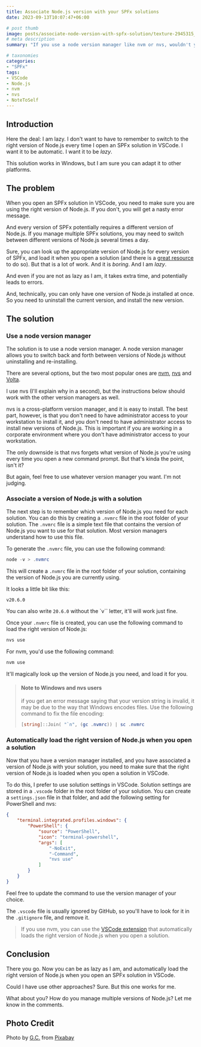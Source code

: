 ```yaml
---
title: Associate Node.js version with your SPFx solutions
date: 2023-09-13T10:07:47+06:00

# post thumb
image: posts/associate-node-version-with-spfx-solution/texture-2945315_1280.jpg
# meta description
summary: "If you use a node version manager like nvm or nvs, wouldn't you like to automatically load the right version of Node.js when you open an SPFx solution in VSCode? I know I do. Because I am _lazy_."

# taxonomies
categories:
- "SPFx"
tags:
- VSCode
- Node.js
- nvm
- nvs
- NoteToSelf
---
```



## Introduction

Here the deal: I am lazy. I don't want to have to remember to switch to the right version of Node.js every time I open an SPFx solution in VSCode. I want it to be automatic. I want it to be _lazy_. 

This solution works in Windows, but I am sure you can adapt it to other platforms.

## The problem

When you open an SPFx solution in VSCode, you need to make sure you are using the right version of Node.js. If you don't, you will get a nasty error message.

And every version of SPFx potentially requires a different version of Node.js. If you manage multiple SPFx solutions, you may need to switch between different versions of Node.js several times a day.

Sure, you can look up the appropriate version of Node.js for every version of SPFx, and load it when you open a solution (and there is a [great resource](https://aka.ms/spfx-matrix) to do so). But that is a lot of work. And it is _boring_. And I am _lazy_.

And even if you are not as lazy as I am, it takes extra time, and potentially leads to errors.

And, technically, you can only have one version of Node.js installed at once. So you need to uninstall the current version, and install the new version. 

## The solution

### Use a node version manager

The solution is to use a node version manager. A node version manager allows you to switch back and forth between versions of Node.js without uninstalling and re-installing.

There are several options, but the two most popular ones are [nvm](https://github.com/coreybutler/nvm-windows), [nvs](https://github.com/jasongin/nvs) and [Volta](https://github.com/volta-cli/volta#installing-volta).

I use nvs (I'll explain why in a second), but the instructions below should work with the other version managers as well.

nvs is a cross-platform version manager, and it is easy to install. The best part, however, is that you don't need to have administrator access to your workstation to install it, and you don't need to have administrator access to install new versions of Node.js. This is important if you are working in a corporate environment where you don't have administrator access to your workstation.

The only downside is that nvs forgets what version of Node.js you're using every time you open a new command prompt. But that's kinda the point, isn't it?

But again, feel free to use whatever version manager you want. I'm not judging.

### Associate a version of Node.js with a solution

The next step is to remember which version of Node.js you need for each solution. You can do this by creating a `.nvmrc` file in the root folder of your solution. The `.nvmrc` file is a simple text file that contains the version of Node.js you want to use for that solution. Most version managers understand how to use this file.

To generate the `.nvmrc` file, you can use the following command:

```powershell
node -v > .nvmrc
```

This will create a `.nvmrc` file in the root folder of your solution, containing the version of Node.js you are currently using. 

It looks a little bit like this:

```text
v20.6.0
```

You can also write `20.6.0` without the `v`` letter, it'll will work just fine.

Once your `.nvmrc` file is created, you can use the following command to load the right version of Node.js:

```powershell
nvs use
```

For nvm, you'd use the following command:

```powershell
nvm use
```

It'll magically look up the version of Node.js you need, and load it for you.

> #### Note to Windows and nvs users
>
> if you get an error message saying that your version string is invalid, it may be due to the way that Windows encodes files. Use the following command to fix the file encoding:
>
> ```powershell
> [string]::Join( "`n", (gc .nvmrc)) | sc .nvmrc 
> ```

### Automatically load the right version of Node.js when you open a solution

Now that you have a version manager installed, and you have associated a version of Node.js with your solution, you need to make sure that the right version of Node.js is loaded when you open a solution in VSCode.

To do this, I prefer to use solution settings in VSCode. Solution settings are stored in a `.vscode` folder in the root folder of your solution. You can create a `settings.json` file in that folder, and add the following setting for PowerShell and nvs:

```json
{
    "terminal.integrated.profiles.windows": {
        "PowerShell": {
            "source": "PowerShell",
            "icon": "terminal-powershell",
            "args": [
                "-NoExit",
                "-Command",
                "nvs use"
            ]
        }
    }
}
```

Feel free to update the command to use the version manager of your choice.

The `.vscode` file is usually ignored by GitHub, so you'll have to look for it in the `.gitignore` file, and remove it.

> If you use nvm, you can use the [VSCode extension](https://marketplace.visualstudio.com/items?itemName=zqy233.vscode-nvmrc) that automatically loads the right version of Node.js when you open a solution.

## Conclusion

There you go. Now you can be as lazy as I am, and automatically load the right version of Node.js when you open an SPFx solution in VSCode.

Could I have use other approaches? Sure. But this one works for me.

What about you? How do you manage multiple versions of Node.js? Let me know in the comments.

## Photo Credit

Photo by [G.C.](https://pixabay.com/users/garten-gg-201217/?utm_source=link-attribution&utm_medium=referral&utm_campaign=image&utm_content=2945315) from [Pixabay](https://pixabay.com/)